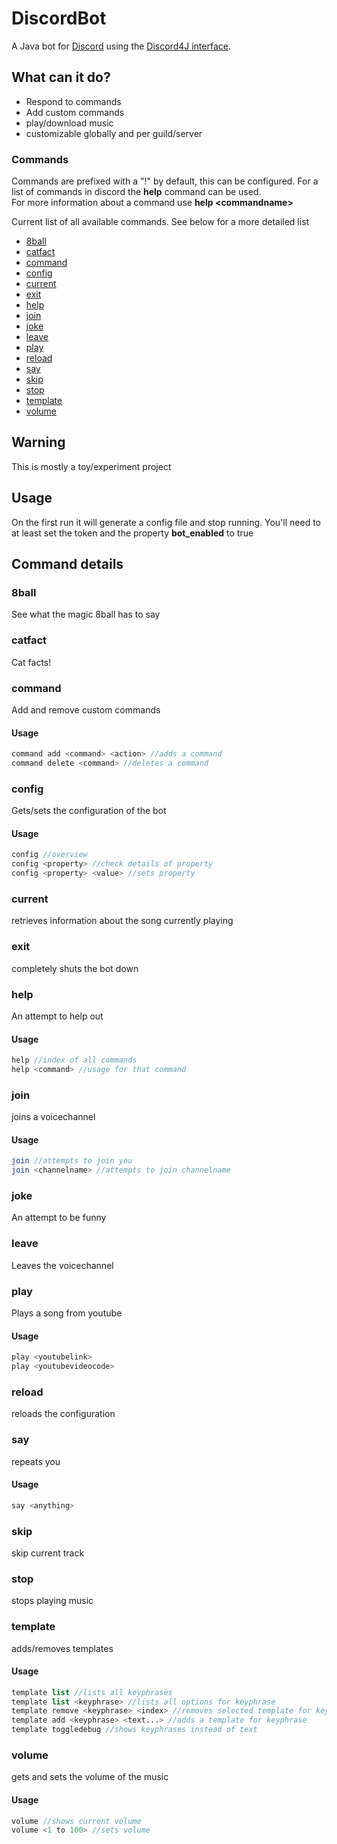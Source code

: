 # DiscordBot

A Java bot for [Discord](https://discordapp.com/) using the [Discord4J interface](https://github.com/austinv11/Discord4J/).


## What can it do?


* Respond to commands
* Add custom commands
* play/download music
* customizable globally and per guild/server


### Commands

Commands are prefixed with a "!" by default, this can be configured.
For a list of commands in discord the **help** command can be used.  
For more information about a command use **help \<commandname\>**

Current list of all available commands. See below for a more detailed list

* [8ball](#8ball)
* [catfact](#catfact)
* [command](#command)
* [config](#config)
* [current](#current)
* [exit](#exit)
* [help](#help)
* [join](#join)
* [joke](#joke)
* [leave](#leave)
* [play](#play)
* [reload](#reload)
* [say](#say)
* [skip](#skip)
* [stop](#stop)
* [template](#template)
* [volume](#volume)

## Warning

This is mostly a toy/experiment project 

## Usage

On the first run it will generate a config file and stop running. You'll need to at least set the token and the property **bot_enabled** to true

## Command details

### 8ball

See what the magic 8ball has to say

### catfact

Cat facts!

### command

Add and remove custom commands


#### Usage

```php
command add <command> <action> //adds a command
command delete <command> //deletes a command
```
### config

Gets/sets the configuration of the bot


#### Usage

```php
config //overview
config <property> //check details of property
config <property> <value> //sets property
```
### current

retrieves information about the song currently playing

### exit

completely shuts the bot down

### help

An attempt to help out


#### Usage

```php
help //index of all commands
help <command> //usage for that command
```
### join

joins a voicechannel


#### Usage

```php
join //attempts to join you
join <channelname> //attempts to join channelname
```
### joke

An attempt to be funny

### leave

Leaves the voicechannel

### play

Plays a song from youtube


#### Usage

```php
play <youtubelink>
play <youtubevideocode>
```
### reload

reloads the configuration

### say

repeats you


#### Usage

```php
say <anything>
```
### skip

skip current track

### stop

stops playing music

### template

adds/removes templates


#### Usage

```php
template list //lists all keyphrases
template list <keyphrase> //lists all options for keyphrase
template remove <keyphrase> <index> //removes selected template for keyphrase
template add <keyphrase> <text...> //adds a template for keyphrase
template toggledebug //shows keyphrases instead of text
```
### volume

gets and sets the volume of the music


#### Usage

```php
volume //shows current volume
volume <1 to 100> //sets volume
```
